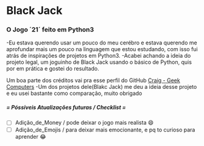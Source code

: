 # Black Jack
### O Jogo ´21´ feito em Python3

-Eu estava querendo usar um pouco do meu cerébro e estava querendo me aprofundar mais um pouco na linguagem que estou estudando, com isso fui atrás de inspirações de projetos em Python3. 
-Acabei achando a ideia do projeto legal, um joguinho de Black Jack usando o básico de Python, quis por em prática e gostei do resultado.

Um boa parte dos créditos vai pra esse perfil do GitHub [Craig - Geek Computers](https://github.com/geekcomputers)
-Um dos projetos dele(Blakc Jack) me deu a ideia desse projeto e eu usei bastante como comparação, muito obrigado

##### = Póssiveis Atualizações futuras / Checklist =
- [ ] Adição_de_Money / pode deixar o jogo mais realista :smile:
- [ ] Adição_de_Emojis / para deixar mais emocionante, e pq to curioso para aprender :joy:
